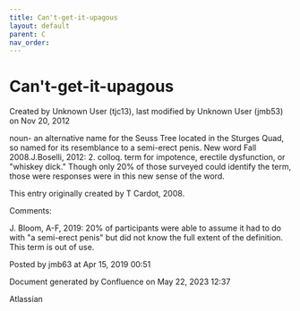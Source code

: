 ```yaml
---
title: Can't-get-it-upagous
layout: default
parent: C
nav_order:
---
```


# Can't-get-it-upagous

Created by  Unknown User (tjc13), last modified by  Unknown User (jmb53) on Nov 20, 2012

noun- an alternative name for the Seuss Tree located in the Sturges Quad, so named for its resemblance to a semi-erect penis. New word Fall 2008.J.Boselli, 2012: 2. colloq. term for impotence, erectile dysfunction, or &quot;whiskey dick.&quot; Though only 20% of those surveyed could identify the term, those were responses were in this new sense of the word.

This entry originally created by T Cardot, 2008.

Comments:

J. Bloom, A-F, 2019: 20% of participants were able to assume it had to do with &quot;a semi-erect penis&quot; but did not know the full extent of the definition. This term is out of use. 

Posted by jmb63 at Apr 15, 2019 00:51

Document generated by Confluence on May 22, 2023 12:37

Atlassian
